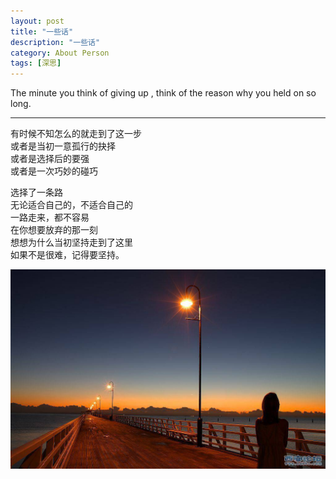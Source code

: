 ```yaml
---
layout: post
title: "一些话"
description: "一些话"
category: About Person
tags: [深思]
---
```


The minute you think of giving up , think of the reason why you held on so long.

---

有时候不知怎么的就走到了这一步<br>
或者是当初一意孤行的抉择<br>
或者是选择后的要强<br>
或者是一次巧妙的碰巧<br>

选择了一条路<br>
无论适合自己的，不适合自己的<br>
一路走来，都不容易<br>
在你想要放弃的那一刻<br>
想想为什么当初坚持走到了这里<br>
如果不是很难，记得要坚持。<br>

![Alt text](/images/some-words.jpg)


